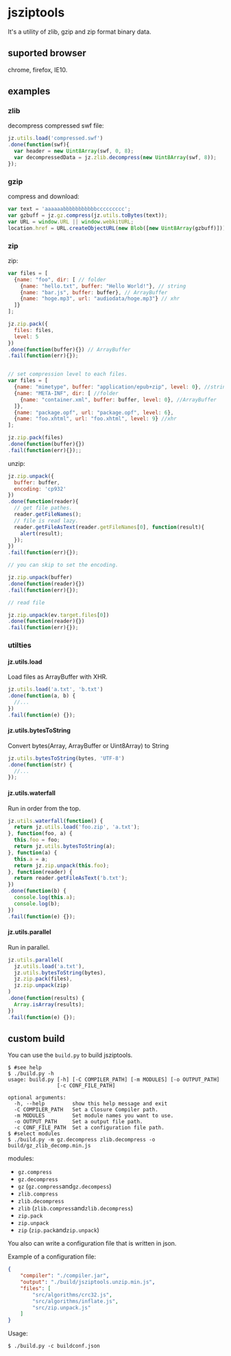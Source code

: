 # jsziptools

It's a utility of zlib, gzip and zip format binary data.

## suported browser

chrome, firefox, IE10.

## examples

### zlib

decompress compressed swf file:

```javascript
jz.utils.load('compressed.swf')
.done(function(swf){
  var header = new Uint8Array(swf, 0, 8);
  var decompressedData = jz.zlib.decompress(new Uint8Array(swf, 8));
});
```


### gzip

compress and download:

```javascript
var text = 'aaaaaabbbbbbbbbbbccccccccc';
var gzbuff = jz.gz.compress(jz.utils.toBytes(text));
var URL = window.URL || window.webkitURL;
location.href = URL.createObjectURL(new Blob([new Uint8Array(gzbuff)]));
```

### zip

zip:

```javascript
var files = [
  {name: "foo", dir: [ // folder
    {name: "hello.txt", buffer: "Hello World!"}, // string
    {name: "bar.js", buffer: buffer}, // ArrayBuffer
    {name: "hoge.mp3", url: "audiodata/hoge.mp3"} // xhr
  ]}
];

jz.zip.pack({
  files: files,
  level: 5
})
.done(function(buffer){}) // ArrayBuffer
.fail(function(err){});


// set compression level to each files.
var files = [
  {name: "mimetype", buffer: "application/epub+zip", level: 0}, //string
  {name: "META-INF", dir: [ //folder
    {name: "container.xml", buffer: buffer, level: 0}, //ArrayBuffer
  ]},
  {name: "package.opf", url: "package.opf", level: 6},
  {name: "foo.xhtml", url: "foo.xhtml", level: 9} //xhr
];

jz.zip.pack(files)
.done(function(buffer){})
.fail(function(err){});;
```

unzip:

```javascript
jz.zip.unpack({
  buffer: buffer,
  encoding: 'cp932'
})
.done(function(reader){
  // get file pathes.
  reader.getFileNames();
  // file is read lazy.
  reader.getFileAsText(reader.getFileNames[0], function(result){
    alert(result);
  });
})
.fail(function(err){});

// you can skip to set the encoding.

jz.zip.unpack(buffer)
.done(function(reader){})
.fail(function(err){});

// read file

jz.zip.unpack(ev.target.files[0])
.done(function(reader){})
.fail(function(err){});
```

### utilties

#### jz.utils.load

Load files as ArrayBuffer with XHR.

```javascript
jz.utils.load('a.txt', 'b.txt')
.done(function(a, b) {
  //...
})
.fail(function(e) {});
```

#### jz.utils.bytesToString

Convert bytes(Array, ArrayBuffer or Uint8Array) to String

```javascript
jz.utils.bytesToString(bytes, 'UTF-8')
.done(function(str) {
  //...
});
```

#### jz.utils.waterfall

Run in order from the top.

```javascript
jz.utils.waterfall(function() {
  return jz.utils.load('foo.zip', 'a.txt');
}, function(foo, a) {
  this.foo = foo;
  return jz.utils.bytesToString(a);
}, function(a) {
  this.a = a;
  return jz.zip.unpack(this.foo);
}, function(reader) {
  return reader.getFileAsText('b.txt');
})
.done(function(b) {
  console.log(this.a);
  console.log(b);
})
.fail(function(e) {});
```

#### jz.utils.parallel

Run in parallel.

```javascript
jz.utils.parallel(
  jz.utils.load('a.txt'),
  jz.utils.bytesToString(bytes),
  jz.zip.pack(files),
  jz.zip.unpack(zip)
)
.done(function(results) {
  Array.isArray(results);
})
.fail(function(e) {});
```

## custom build

You can use the `build.py` to build jsziptools.

```
$ #see help
$ ./build.py -h
usage: build.py [-h] [-C COMPILER_PATH] [-m MODULES] [-o OUTPUT_PATH]
                [-c CONF_FILE_PATH]

optional arguments:
  -h, --help         show this help message and exit
  -C COMPILER_PATH   Set a Closure Compiler path.
  -m MODULES         Set module names you want to use.
  -o OUTPUT_PATH     Set a output file path.
  -c CONF_FILE_PATH  Set a configuration file path.
$ #select modules
$ ./build.py -m gz.decompress zlib.decompress -o build/gz_zlib_decomp.min.js
```

modules:

* `gz.compress`
* `gz.decompress`
* `gz` (`gz.compress`and`gz.decompess`)
* `zlib.compress`
* `zlib.decompress`
* `zlib` (`zlib.compress`and`zlib.decompress`)
* `zip.pack`
* `zip.unpack`
* `zip` (`zip.pack`and`zip.unpack`)

You also can write a configuration file that is written in json.

Example of a configuration file:

```json
{
    "compiler": "./compiler.jar",
    "output": "./build/jsziptools.unzip.min.js",
    "files": [
        "src/algorithms/crc32.js",
        "src/algorithms/inflate.js",
        "src/zip.unpack.js"
    ]
}
```

Usage:

```
$ ./build.py -c buildconf.json
```
